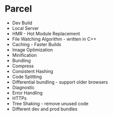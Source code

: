 # Parcel

- Dev Build
- Local Server
- HMR - Hot Module Replacement
- File Watching Algorithm - written in C++
- Caching - Faster Builds
- Image Optimization
- Minification
- Bundling
- Compress
- Consistent Hashing
- Code Splitting
- Differential bundling - support older browsers
- Diagnostic
- Error Handling
- HTTPs
- Tree Shaking - remove unused code
- Different dev and prod bundles